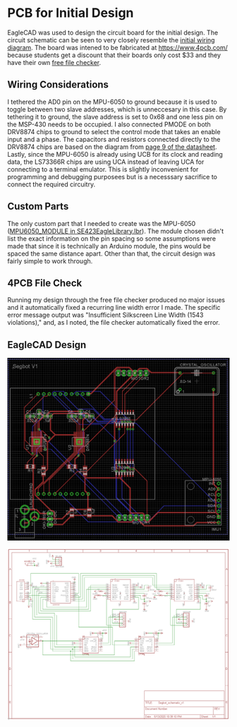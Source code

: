 # PCB for Initial Design
EagleCAD was used to design the circuit board for the initial design. The circuit schematic can be seen to very closely resemble the [initial wiring diagram](https://github.com/monk200/Segbot/blob/main/Wiring/Initial%20Design%20Wiring%20Diagram.png). The board was intened to be fabricated at https://www.4pcb.com/ because students get a discount that their boards only cost $33 and they have their own [free file checker](https://www.4pcb.com/free-pcb-file-check/index.html).  

## Wiring Considerations
I tethered the AD0 pin on the MPU-6050 to ground because it is used to toggle between two slave addresses, which is unneccesary in this case. By tethering it to ground, the slave address is set to 0x68 and one less pin on the MSP-430 needs to be occupied. I also connected PMODE on both DRV8874 chips to ground to select the control mode that takes an enable input and a phase. The capacitors and resistors connected directly to the DRV8874 chips are based on the diagram from [page 9 of the datasheet](https://www.ti.com/lit/ds/symlink/drv8874.pdf?ts=1621215513855&ref_url=https%253A%252F%252Fwww.ti.com%252Fproduct%252FDRV8874). Lastly, since the MPU-6050 is already using UCB for its clock and reading data, the LS73366R chips are using UCA instead of leaving UCA for connecting to a terminal emulator. This is slightly inconvenient for programming and debugging purposees but is a necesssary sacrifice to connect the required circuitry.  

## Custom Parts
The only custom part that I needed to create was the MPU-6050 ([MPU6050_MODULE in SE423EagleLibrary.lbr](https://github.com/monk200/Segbot/blob/main/Wiring/Initial%20EagleCAD%20Files/SE423EagleLibrary.lbr)). The module chosen didn't list the exact information on the pin spacing so some assumptions were made that since it is technically an Arduino module, the pins would be spaced the same distance apart. Other than that, the circuit design was fairly simple to work through.  

## 4PCB File Check
Running my design through the free file checker produced no major issues and it automatically fixed a recurring line width error I made. The specific error message output was "Insufficient Silkscreen Line Width (1543 violations)," and, as I noted, the file checker automatically fixed the error.  

## EagleCAD Design
<p align="center"><img src="https://github.com/monk200/Segbot/blob/main/Wiring/Initial%20EagleCAD%20Files/brd%20picture.PNG" alt="BRD" width="800"/></p>  

<p align="center"><img src="https://github.com/monk200/Segbot/blob/main/Wiring/Initial%20EagleCAD%20Files/sch%20picture.PNG" alt="SCH" width="800"/></p>  

